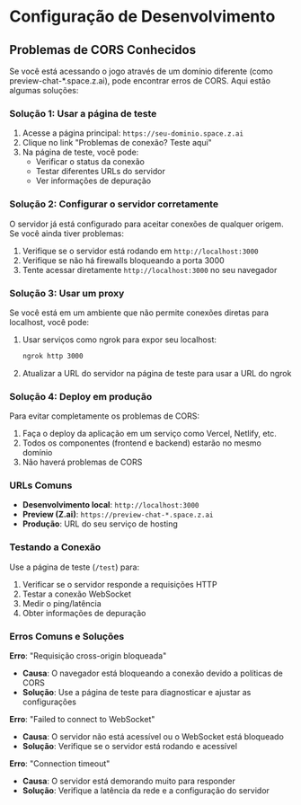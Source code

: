 # Configuração de Desenvolvimento

## Problemas de CORS Conhecidos

Se você está acessando o jogo através de um domínio diferente (como preview-chat-*.space.z.ai), pode encontrar erros de CORS. Aqui estão algumas soluções:

### Solução 1: Usar a página de teste

1. Acesse a página principal: `https://seu-dominio.space.z.ai`
2. Clique no link "Problemas de conexão? Teste aqui"
3. Na página de teste, você pode:
   - Verificar o status da conexão
   - Testar diferentes URLs do servidor
   - Ver informações de depuração

### Solução 2: Configurar o servidor corretamente

O servidor já está configurado para aceitar conexões de qualquer origem. Se você ainda tiver problemas:

1. Verifique se o servidor está rodando em `http://localhost:3000`
2. Verifique se não há firewalls bloqueando a porta 3000
3. Tente acessar diretamente `http://localhost:3000` no seu navegador

### Solução 3: Usar um proxy

Se você está em um ambiente que não permite conexões diretas para localhost, você pode:

1. Usar serviços como ngrok para expor seu localhost:
   ```bash
   ngrok http 3000
   ```
2. Atualizar a URL do servidor na página de teste para usar a URL do ngrok

### Solução 4: Deploy em produção

Para evitar completamente os problemas de CORS:

1. Faça o deploy da aplicação em um serviço como Vercel, Netlify, etc.
2. Todos os componentes (frontend e backend) estarão no mesmo domínio
3. Não haverá problemas de CORS

### URLs Comuns

- **Desenvolvimento local**: `http://localhost:3000`
- **Preview (Z.ai)**: `https://preview-chat-*.space.z.ai`
- **Produção**: URL do seu serviço de hosting

### Testando a Conexão

Use a página de teste (`/test`) para:

1. Verificar se o servidor responde a requisições HTTP
2. Testar a conexão WebSocket
3. Medir o ping/latência
4. Obter informações de depuração

### Erros Comuns e Soluções

**Erro**: "Requisição cross-origin bloqueada"
- **Causa**: O navegador está bloqueando a conexão devido a políticas de CORS
- **Solução**: Use a página de teste para diagnosticar e ajustar as configurações

**Erro**: "Failed to connect to WebSocket"
- **Causa**: O servidor não está acessível ou o WebSocket está bloqueado
- **Solução**: Verifique se o servidor está rodando e acessível

**Erro**: "Connection timeout"
- **Causa**: O servidor está demorando muito para responder
- **Solução**: Verifique a latência da rede e a configuração do servidor